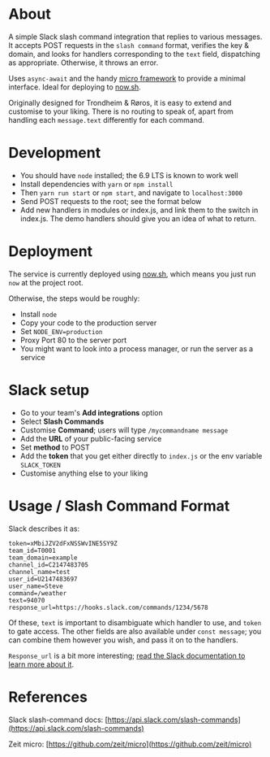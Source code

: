 # About
A simple Slack slash command integration that replies to various messages.
It accepts POST requests in the `slash command` format, verifies the key & domain, and looks for handlers corresponding to the `text` field, dispatching as appropriate. Otherwise, it throws an error.

Uses `async-await` and the handy [micro framework](https://github.com/zeit/micro) to provide a minimal interface.
Ideal for deploying to [now.sh](https://now.sh).

Originally designed for Trondheim & Røros, it is easy to extend and customise to your liking.
There is no routing to speak of, apart from handling each `message.text` differently for each command.

# Development
- You should have `node` installed; the 6.9 LTS is known to work well
- Install dependencies with `yarn` or `npm install`
- Then `yarn run start` or `npm start`, and navigate to `localhost:3000`
- Send POST requests to the root; see the format below
- Add new handlers in modules or index.js, and link them to the switch in index.js. The demo handlers should give you an idea of what to return.

# Deployment
The service is currently deployed using [now.sh](https://now.sh), which means you just run `now` at the project root.

Otherwise, the steps would be roughly:
- Install `node`
- Copy your code to the production server
- Set `NODE_ENV=production`
- Proxy Port 80 to the server port
- You might want to look into a process manager, or run the server as a service

# Slack setup
- Go to your team's **Add integrations** option
- Select **Slash Commands**
- Customise **Command**; users will type `/mycommandname message`
- Add the **URL** of your public-facing service
- Set **method** to POST
- Add the **token** that you get either directly to `index.js` or the env variable `SLACK_TOKEN`
- Customise anything else to your liking

# Usage / Slash Command Format
Slack describes it as:
```
token=xMbiJZV2dFxNSSWvINE5SY9Z
team_id=T0001
team_domain=example
channel_id=C2147483705
channel_name=test
user_id=U2147483697
user_name=Steve
command=/weather
text=94070
response_url=https://hooks.slack.com/commands/1234/5678
```

Of these, `text` is important to disambiguate which handler to use, and `token` to gate access.
The other fields are also available under `const message`; you can combine them however you wish, and pass it on to the handlers.

`Response_url` is a bit more interesting; [read the Slack documentation to learn more about it](https://api.slack.com/slash-commands).

# References
Slack slash-command docs:
[https://api.slack.com/slash-commands](https://api.slack.com/slash-commands)

Zeit micro:
[https://github.com/zeit/micro](https://github.com/zeit/micro)
